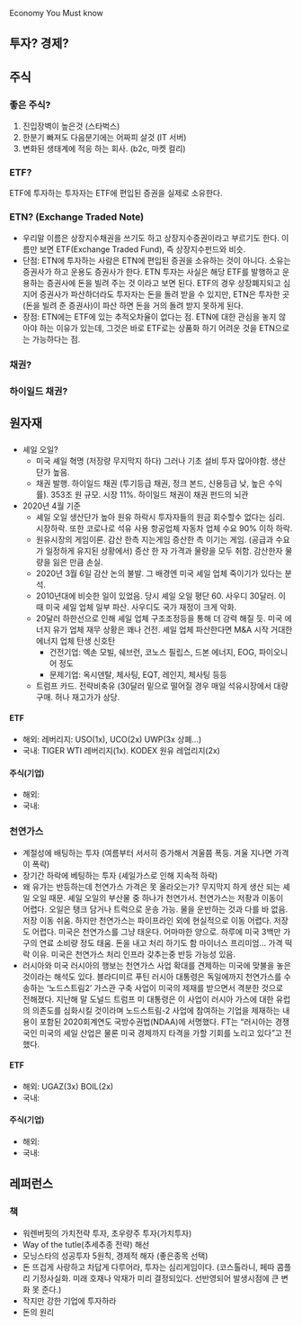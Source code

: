 Economy You Must know

## 투자? 경제?

## 주식
### 좋은 주식?
1. 진입장벽이 높은것 (스타벅스)
2. 한분기 빠져도 다음분기에는 어짜피 살것 (IT 서버)
3. 변화된 생태계에 적응 하는 회사. (b2c, 마켓 컬리)

### ETF?
ETF에 투자하는 투자자는 ETF에 편입된 증권을 실제로 소유한다.

### ETN? (Exchange Traded Note)
- 우리말 이름은 상장지수채권을 쓰기도 하고 상장지수증권이라고 부르기도 한다. 이름만 보면 ETF(Exchange Traded Fund), 즉 상장지수펀드와 비슷.
- 단점: ETN에 투자하는 사람은 ETN에 편입된 증권을 소유하는 것이 아니다. 소유는 증권사가 하고 운용도 증권사가 한다. ETN 투자는 사실은 해당 ETF를 발행하고 운용하는 증권사에 돈을 빌려 주는 것 이라고 보면 된다. ETF의 경우 상장폐지되고 심지어 증권사가 파산하더라도 투자자는 돈을 돌려 받을 수 있지만, ETN은 투자한 곳(돈을 빌려 준 증권사)이 파산 하면 돈을 거의 돌려 받지 못하게 된다.
- 장점:  ETN에는 ETF에 있는 추적오차율이 없다는 점. ETN에 대한 관심을 놓지 않아야 하는 이유가 있는데, 그것은 바로 ETF로는 상품화 하기 어려운 것을 ETN으로는 가능하다는 점.

### 채권?
### 하이일드 채권?

## 원자재
### 
- 셰일 오일?
  - 미국 셰일 혁명 (저장량 무지막지 하다) 그러나 기초 설비 투자 많아야함. 생산 단가 높음.
  - 채권 발행. 하이일드 채권 (투기등급 채권, 정크 본드, 신용등급 낮, 높은 수익률). 353조 원 규모. 시장 11%. 하이일드 채권이 채권 펀드의 뇌관
- 2020년 4월 기준
  - 셰일 오일 생산단가 높아 원유 하락시 투자자들의 원금 회수할수 없다는 심리. 시장하락. 또한 코로나로 석유 사용 항공업체 자동차 업체 수요 90% 이하 하락.
  - 원유시장의 게임이론. 감산 한측 지는게임 증산한 측 이기는 게임. (공급과 수요가 일정하게 유지된 상황에서) 증산 한 자 가격과 물량을 모두 취함. 감산한자 물량을 잃은 만큼 손실.
  - 2020년 3월 6일 감산 논의 불발. 그 배경엔 미국 셰일 업체 죽이기가 있다는 분석.
  - 2010년대에 비슷한 일이 있었음. 당시 셰일 오일 평단 60. 사우디 30달러. 이때 미국 셰일 업체 일부 파산. 사우디도 국가 재정이 크게 악화.
  - 20달러 하한선으로 인해 셰일 업체 구조조정등을 통해 더 강력 해질 듯. 미국 에너지 유가 업체 재무 상황은 꽤나 건전. 셰일 업체 파산한다면 M&A 시작 거대한 에너지 업체 탄생 신호탄
    - 건전기업: 엑손 모빌, 쉐브런, 코노스 필립스, 드본 에너지, EOG, 파이오니어 정도
    - 문제기업: 옥시덴탈, 체사팅, EQT, 레인지, 체사팅 등등
  - 트럼프 카드. 전략비축유 (30달러 밑으로 떨어질 경우 매일 석유시장에서 대량 구매. 허나 재고가가 상당.
#### ETF
- 해외: 레버리지: USO(1x), UCO(2x) UWP(3x 상폐...)
- 국내: TIGER WTI 레버리지(1x). KODEX 원유 레업리지(2x)
#### 주식(기업)
- 해외:
- 국내:

### 천연가스
- 계절성에 배팅하는 투자 (여름부터 서서히 증가해서 겨울쯤 폭등. 겨울 지나면 가격이 폭락)
- 장기간 하락에 베팅하는 투자 (셰일가스로 인해 지속적 하락)
- 왜 유가는 반등하는데 천연가스 가격은 못 올라오는가?
무지막지 하게 생산 되는 셰일 오일 때문. 셰일 오일의 부산물 중 하나가 천연가서. 천연가스는 저좡과 이동이 어렵다. 오일은 탱크 담거나 트럭으로 운송 가능. 물을 운반하는 것과 다를 바 없음. 저장 이동 쉬움. 하지만 천연가스는 파이프라인 외에 현실적으로 이동 어렵다. 저장도 어렵다. 미국은 천연가스를 그냥 태운다. 어마마한 양으로. 하루에 미국 3백만 가구의 연료 소비량 정도 태움. 돈을 내고 처리 하기도 함 마이너스 프리미엄... 가격 떡락 이유. 미국은 천연가스 처리 인프라 갖추는중 반등 가능성 있음.
- 러시아와 미국
러시아의 행보는 천연가스 사업 확대를 견제하는 미국에 맞불을 놓은 것이라는 해석도 있다. 블라디미르 푸틴 러시아 대통령은 독일에까지 천연가스를 수송하는 ‘노드스트림2’ 가스관 구축 사업이 미국의 제재를 받으면서 격분한 것으로 전해졌다. 지난해 말 도널드 트럼프 미 대통령은 이 사업이 러시아 가스에 대한 유럽의 의존도를 심화시킬 것이라며 노드스트림-2 사업에 참여하는 기업을 제재하는 내용이 포함된 2020회계연도 국방수권법(NDAA)에 서명했다. FT는 “러시아는 경쟁국인 미국의 셰일 산업은 물론 미국 경제까지 타격을 가할 기회를 노리고 있다”고 전했다.
#### ETF
- 해외: UGAZ(3x) BOIL(2x)
- 국내:
#### 주식(기업)
- 해외:
- 국내:

## 레퍼런스
### 책
- 워렌버핏의 가치전략 투자, 초우량주 투자(가치투자)
- Way of the tutle(추세추종 전략) 해선
- 모닝스타의 성공투자 5원칙, 경제적 해자 (좋은종목 선택)
- 돈 뜨겁게 사랑하고 차답게 다루어라, 투자는 심리게임이다. (코스톨라니, 페따 콤플리 기정사실화.  미래 호재나 악재가 미리 결정되있다. 선반영되어 발생시점에 큰 변화 못 준다.)
- 작지만 강한 기업에 투자하라
- 돈의 원리
